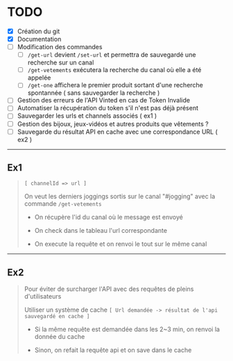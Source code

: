 # TODO

- [x] Création du git
- [x] Documentation
- [ ] Modification des commandes
  - [ ] `/get-url` devient `/set-url` et permettra de sauvegardé une recherche sur un canal
  - [ ] `/get-vetements` exécutera la recherche du canal où elle a été appelée
  - [ ] `/get-one` affichera le premier produit sortant d'une recherche spontannée ( sans sauvegarder la recherche )
- [ ] Gestion des erreurs de l'API Vinted en cas de Token Invalide
- [ ] Automatiser la récupération du token s'il n'est pas déjà présent
- [ ] Sauvegarder les urls et channels associés ( ex1 )
- [ ] Gestion des bijoux, jeux-vidéos et autres produits que vêtements ?
- [ ] Sauvegarde du résultat API en cache avec une correspondance URL ( ex2 )

---
## Ex1
> `[ channelId => url ]`
>
> On veut les derniers joggings sortis sur le canal "#jogging" avec la commande `/get-vetements`
>
> - On récupère l'id du canal où le message est envoyé
>
> - On check dans le tableau l'url correspondante
>
> - On execute la requête et on renvoi le tout sur le même canal

---

## Ex2
> Pour éviter de surcharger l'API avec des requêtes de pleins d'utilisateurs
> 
> Utiliser un système de cache
> `[ Url demandée -> résultat de l'api sauvegardé en cache ]`
>
> - Si la même requête est demandée dans les 2~3 min, on renvoi la donnée du cache
>
> - Sinon, on refait la requête api et on save dans le cache
